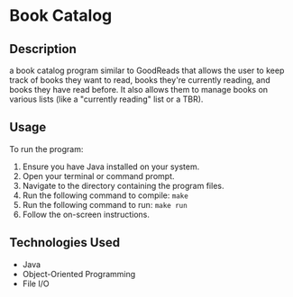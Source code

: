 # Book Catalog
## Description
a book catalog program similar to GoodReads that allows the user to keep track of books they want to read, books they're currently reading, and books they have read before. It also allows them to manage books on various lists (like a "currently reading" list or a TBR).

## Usage
To run the program:

1. Ensure you have Java installed on your system.
2. Open your terminal or command prompt. 
3. Navigate to the directory containing the program files.
4. Run the following command to compile: `make`
5. Run the following command to run: `make run`
6. Follow the on-screen instructions.

## Technologies Used
- Java
- Object-Oriented Programming
- File I/O